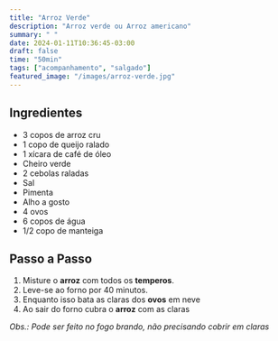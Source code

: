 ```yaml
---
title: "Arroz Verde"
description: "Arroz verde ou Arroz americano"
summary: " "
date: 2024-01-11T10:36:45-03:00
draft: false
time: "50min"
tags: ["acompanhamento", "salgado"]
featured_image: "/images/arroz-verde.jpg"
---
```


## Ingredientes

- 3 copos de arroz cru
- 1 copo de queijo ralado
- 1 xícara de café de óleo
- Cheiro verde
- 2 cebolas raladas
- Sal
- Pimenta
- Alho a gosto
- 4 ovos
- 6 copos de água
- 1/2 copo de manteiga

## Passo a Passo

1. Misture o **arroz** com todos os **temperos**.
1. Leve-se ao forno por 40 minutos.
1. Enquanto isso bata as claras dos **ovos** em neve
1. Ao sair do forno cubra o **arroz** com as claras

_Obs.: Pode ser feito no fogo brando, não precisando cobrir em claras_
